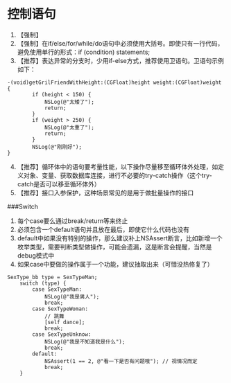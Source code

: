 # 控制语句

1. 【强制】
2. 【强制】在if/else/for/while/do语句中必须使用大括号。即使只有一行代码，避免使用单行的形式：if (condition) statements;
3. 【推荐】表达异常的分支时，少用if-else方式，推荐使用卫语句。卫语句示例如下：
```objc
-(void)getGrilFriendWithHeight:(CGFloat)height weight:(CGFloat)weight
{
        if (height < 150) {
            NSLog(@"太矮了");
            return;
        }
        if (weight > 250) {
            NSLog(@"太重了");
            return;
        }
        NSLog(@"刚刚好");
}
```
4. 【推荐】循环体中的语句要考量性能，以下操作尽量移至循环体外处理，如定义对象、变量、获取数据库连接，进行不必要的try-catch操作（这个try-catch是否可以移至循环体外）
5. 【推荐】接口入参保护，这种场景常见的是用于做批量操作的接口


###Switch
1. 每个case要么通过break/return等来终止
2. 必须包含一个default语句并且放在最后，即使它什么代码也没有
3. default中如果没有特别的操作，那么建议补上NSAssert断言，比如新增一个枚举类型，需要判断类型做操作，可能会遗漏，这是断言会提醒，当然是debug模式中
4. 如果case中要做的操作属于一个功能，建议抽取出来（可惜没热修复了）
```objc
SexType_bb type = SexTypeMan;
    switch (type) {
        case SexTypeMan:
            NSLog(@"我是男人");
            break;
        case SexTypeWoman:
            // 跳舞
            [self dance];
            break;
        case SexTypeUnknow:
            NSLog(@"我是不知道我是什么");
            break;
        default:
            NSAssert(1 == 2, @"看一下是否有问题哦"); // 视情况而定
            break;
    }
```